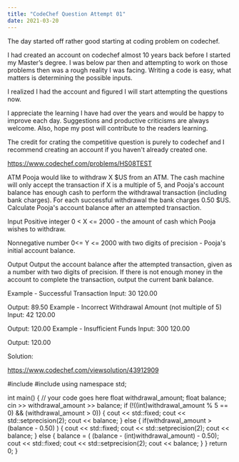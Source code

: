 ```yaml
---
title: "CodeChef Question Attempt 01"
date: 2021-03-20
---
```


The day started off rather good starting at coding problem on codechef.

I had created an account on codechef almost 10 years back before I started my Master’s degree. I was below par then and attempting to work on those problems then was a rough reality I was facing. Writing a code is easy, what matters is determining the possible inputs.

I realized I had the account and figured I will start attempting the questions now.

I appreciate the learning I have had over the years and would be happy to improve each day. Suggestions and productive criticisms are always welcome. Also, hope my post will contribute to the readers learning.

The credit for crating the competitive question is purely to codechef and I recommend creating an account if you haven't already created one.

https://www.codechef.com/problems/HS08TEST

ATM
Pooja would like to withdraw X $US from an ATM. The cash machine will only accept the transaction if X is a multiple of 5, and Pooja's account balance has enough cash to perform the withdrawal transaction (including bank charges). For each successful withdrawal the bank charges 0.50 $US. Calculate Pooja's account balance after an attempted transaction.

Input
Positive integer 0 < X <= 2000 - the amount of cash which Pooja wishes to withdraw.

Nonnegative number 0<= Y <= 2000 with two digits of precision - Pooja's initial account balance.

Output
Output the account balance after the attempted transaction, given as a number with two digits of precision. If there is not enough money in the account to complete the transaction, output the current bank balance.

Example - Successful Transaction
Input:
30 120.00

Output:
89.50
Example - Incorrect Withdrawal Amount (not multiple of 5)
Input:
42 120.00

Output:
120.00
Example - Insufficient Funds
Input:
300 120.00

Output:
120.00

Solution:

https://www.codechef.com/viewsolution/43912909

#include <iostream>
#include <iomanip>
using namespace std;

int main() {
	// your code goes here
	float withdrawal_amount;
	float balance;
	cin >> withdrawal_amount >> balance;
	if (!((int)withdrawal_amount % 5 == 0) && (withdrawal_amount > 0))
	{
	    cout << std::fixed;
        cout << std::setprecision(2);
	    cout << balance;
	}
	else
	{
	    if(withdrawal_amount > (balance - 0.50) )
	    {
	        cout << std::fixed;
            cout << std::setprecision(2);
	        cout << balance;
	    }
	    else
	    {
	        balance = ( (balance - (int)withdrawal_amount) - 0.50);
	        cout << std::fixed;
            cout << std::setprecision(2);
	        cout << balance;
	    }
	}
	return 0;
}
